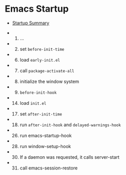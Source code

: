 # Emacs Startup

- [Startup Summary](https://www.gnu.org/software/emacs/manual/html_node/elisp/Startup-Summary.html#Startup-Summary)

-  1. ...
-  2. set `before-init-time`
-  6. load `early-init.el`
-  7. call `package-activate-all`
-  8. initialize the window system
-  9. `before-init-hook`
- 14. load `init.el`
- 17. set `after-init-time`
- 18. run `after-init-hook` and `delayed-warnings-hook`
- 26. run emacs-startup-hook
- 28. run window-setup-hook
- 30. If a daemon was requested, it calls server-start
- 31. call emacs-session-restore
